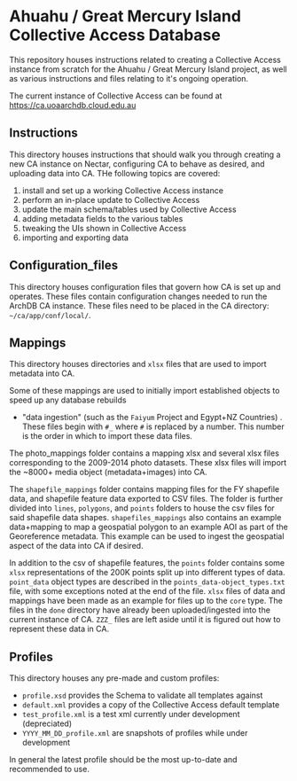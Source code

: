 # Ahuahu / Great Mercury Island Collective Access Database

This repository houses instructions related to creating a Collective Access
instance from scratch for the Ahuahu / Great Mercury Island project, as well as
various instructions and files relating to it's ongoing operation.

The current instance of Collective Access can be found at https://ca.uoaarchdb.cloud.edu.au

## Instructions

This directory houses instructions that should walk you through creating a new CA instance on Nectar,
configuring CA to behave as desired, and uploading data into CA. THe following topics are covered:

1) install and set up a working Collective Access instance
2) perform an in-place update to Collective Access
3) update the main schema/tables used by Collective Access
4) adding metadata fields to the various tables
5) tweaking the UIs shown in Collective Access
6) importing and exporting data

## Configuration_files

This directory houses configuration files that govern how CA is set up and operates. These files contain
configuration changes needed to run the ArchDB CA instance. These files need to be placed in the CA directory: 
`~/ca/app/conf/local/`.

## Mappings

This directory houses directories and `xlsx` files that are used to import metadata 
into CA. 

Some of these mappings are used to initially import established objects to speed up any database rebuilds 
+ "data ingestion" (such as the `Faiyum` Project and Egypt+NZ Countries) .
These files begin with `#_` where `#` is replaced by a number. This number is the order in which
to import these data files.

The photo_mappings folder contains a mapping xlsx and several xlsx files corresponding to the 2009-2014 
photo datasets. These xlsx files will import the ~8000+ media object (metadata+images) into CA.

The `shapefile_mappings` folder contains mapping files for the FY shapefile data, and shapefile feature data 
exported to CSV files. The folder is further divided into `lines`, `polygons`, and `points` folders to house 
the csv files for said shapefile data shapes. `shapefiles_mappings` also contains an example data+mapping to map a 
geospatial polygon to an example AOI as part of the Georeference metadata. This example can be used to ingest
the geospatial aspect of the data into CA if desired.

In addition to the csv of shapefile features, the `points` folder contains some `xlsx` representations of the 200K
points split up into different types of data. `point_data` object types are described in the `points_data-object_types.txt` file,
with some exceptions noted at the end of the file. `xlsx` files of data and mappings have been made as an example for files up to the `core` type. The files in the `done` directory have already been uploaded/ingested into the current instance of CA.
`ZZZ_` files are left aside until it is figured out how to represent these data in CA.


## Profiles

This directory houses any pre-made and custom profiles:

* `profile.xsd` provides the Schema to validate all templates against
* `default.xml` provides a copy of the Collective Access default template
* `test_profile.xml` is a test xml currently under development (depreciated)
* `YYYY_MM_DD_profile.xml` are snapshots of profiles while under development

In general the latest profile should be the most up-to-date and recommended to use.